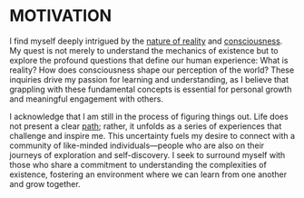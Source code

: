 # MOTIVATION

I find myself deeply intrigued by the [nature of reality](ROBERTSON_PANEL.md) and [consciousness](2023.md). My quest is not merely to understand the mechanics of existence but to explore the profound questions that define our human experience: What is reality? How does consciousness shape our perception of the world? These inquiries drive my passion for learning and understanding, as I believe that grappling with these fundamental concepts is essential for personal growth and meaningful engagement with others.

I acknowledge that I am still in the process of figuring things out. Life does not present a clear [path](PATH_DEPENDENCE.md); rather, it unfolds as a series of experiences that challenge and inspire me. This uncertainty fuels my desire to connect with a community of like-minded individuals—people who are also on their journeys of exploration and self-discovery. I seek to surround myself with those who share a commitment to understanding the complexities of existence, fostering an environment where we can learn from one another and grow together.
